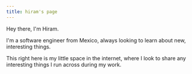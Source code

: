 ```yaml
---
title: hiram's page
---
```


Hey there, I'm Hiram.

I'm a software engineer from Mexico, always looking to learn about new, interesting things.

This right here is my little space in the internet, where I look to share any interesting things I run across during my
work.

